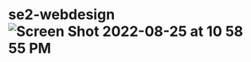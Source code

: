 # se2-webdesign![Screen Shot 2022-08-25 at 10 58 55 PM](https://user-images.githubusercontent.com/77071935/186968234-eac85914-1028-412f-8c98-7802fa73015c.png)

